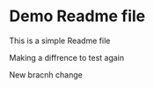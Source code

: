 # Demo Readme file

This is a simple Readme file

Making a diffrence to test again

New bracnh change